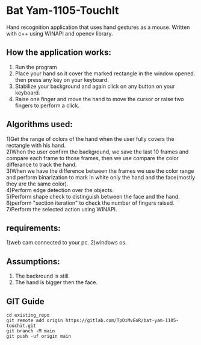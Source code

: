# Bat Yam-1105-TouchIt

Hand recognition application that uses hand gestures as a mouse.
Written with c++ using WINAPI and opencv library.

## How the application works:
1) Run the program  
2) Place your hand so it cover the marked rectangle in the window opened. <br />
then press any key on your keyboard. <br />
3) Stabilize your background and again click on any button on your keyboard. <br />
4) Raise one finger and move the hand to move the cursor or raise two fingers to perform a click. <br />

## Algorithms used: <br />
1)Get the range of colors of the hand when the user fully covers the rectangle with his hand. <br />
2)When the user confirm the background, we save the last 10 frames and compare each frame to those frames, then we use compare the color differance to track the hand. <br />
3)When we have the difference between the frames we use the color range and perform binarization to mark in white only the hand and the face(mostly they are the same color). <br />
4)Perform edge detection over the objects. <br />
5)Perform shape check to distinguish between the face and the hand. <br />
6)perform "section iteration" to check the number of fingers raised. <br />
7)Perform the selected action using WINAPI. <br />

## requirements:
1)web cam connected to your pc.
2)windows os.

## Assumptions:
1) The backround is still.
2) The hand is bigger then the face.

## GIT Guide
```
cd existing_repo
git remote add origin https://gitlab.com/TpOiMvEoR/bat-yam-1105-touchit.git
git branch -M main
git push -uf origin main
```


